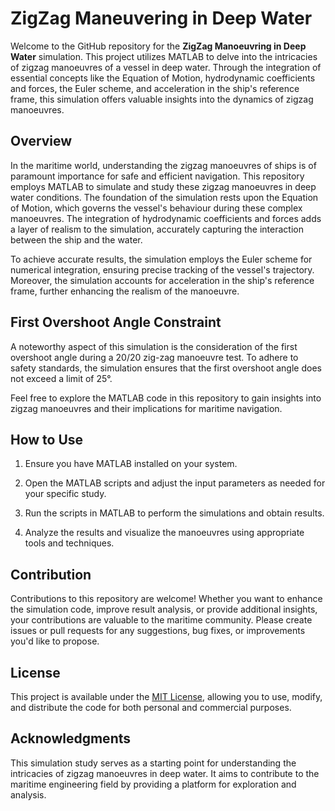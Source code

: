 # ZigZag Maneuvering in Deep Water

Welcome to the GitHub repository for the **ZigZag Manoeuvring in Deep Water** simulation. This project utilizes MATLAB to delve into the intricacies of zigzag manoeuvres of a vessel in deep water. Through the integration of essential concepts like the Equation of Motion, hydrodynamic coefficients and forces, the Euler scheme, and acceleration in the ship's reference frame, this simulation offers valuable insights into the dynamics of zigzag manoeuvres.

## Overview

In the maritime world, understanding the zigzag manoeuvres of ships is of paramount importance for safe and efficient navigation. This repository employs MATLAB to simulate and study these zigzag manoeuvres in deep water conditions. The foundation of the simulation rests upon the Equation of Motion, which governs the vessel's behaviour during these complex manoeuvres. The integration of hydrodynamic coefficients and forces adds a layer of realism to the simulation, accurately capturing the interaction between the ship and the water.

To achieve accurate results, the simulation employs the Euler scheme for numerical integration, ensuring precise tracking of the vessel's trajectory. Moreover, the simulation accounts for acceleration in the ship's reference frame, further enhancing the realism of the manoeuvre.

## First Overshoot Angle Constraint

A noteworthy aspect of this simulation is the consideration of the first overshoot angle during a 20/20 zig-zag manoeuvre test. To adhere to safety standards, the simulation ensures that the first overshoot angle does not exceed a limit of 25°.

Feel free to explore the MATLAB code in this repository to gain insights into zigzag manoeuvres and their implications for maritime navigation.

## How to Use

1. Ensure you have MATLAB installed on your system.

2. Open the MATLAB scripts and adjust the input parameters as needed for your specific study.

3. Run the scripts in MATLAB to perform the simulations and obtain results.

4. Analyze the results and visualize the manoeuvres using appropriate tools and techniques.

## Contribution

Contributions to this repository are welcome! Whether you want to enhance the simulation code, improve result analysis, or provide additional insights, your contributions are valuable to the maritime community. Please create issues or pull requests for any suggestions, bug fixes, or improvements you'd like to propose.

## License

This project is available under the [MIT License](LICENSE), allowing you to use, modify, and distribute the code for both personal and commercial purposes.

## Acknowledgments

This simulation study serves as a starting point for understanding the intricacies of zigzag manoeuvres in deep water. It aims to contribute to the maritime engineering field by providing a platform for exploration and analysis.
